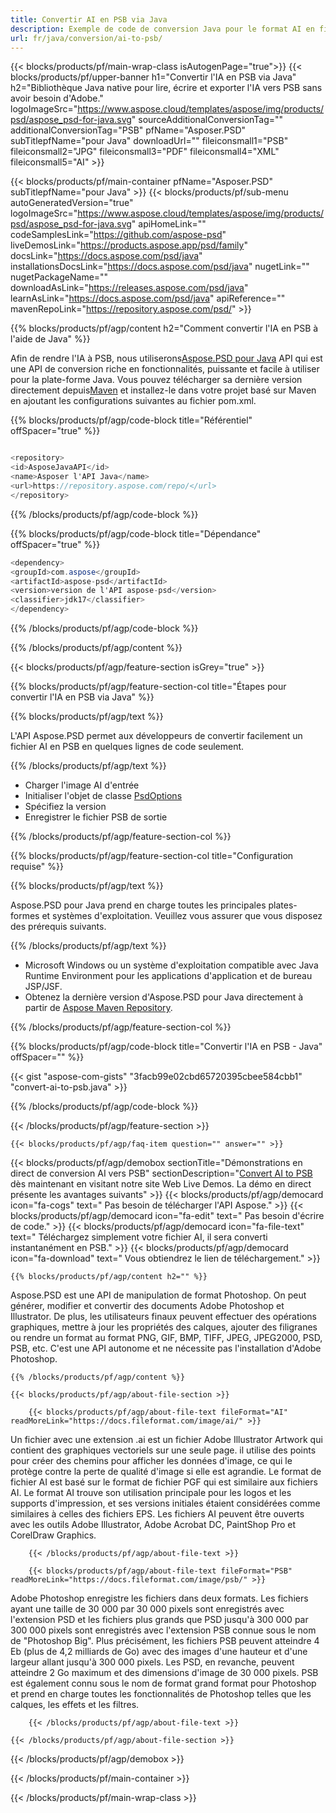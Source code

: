 ```yaml
---
title: Convertir AI en PSB via Java
description: Exemple de code de conversion Java pour le format AI en fichier PSB. Utilisez cet exemple de code pour convertir AI en PSB dans n'importe quelle application Java Web ou de bureau.
url: fr/java/conversion/ai-to-psb/
---
```


{{< blocks/products/pf/main-wrap-class isAutogenPage="true">}}
{{< blocks/products/pf/upper-banner h1="Convertir l'IA en PSB via Java" h2="Bibliothèque Java native pour lire, écrire et exporter l'IA vers PSB sans avoir besoin d'Adobe." logoImageSrc="https://www.aspose.cloud/templates/aspose/img/products/psd/aspose_psd-for-java.svg" sourceAdditionalConversionTag="" additionalConversionTag="PSB" pfName="Asposer.PSD" subTitlepfName="pour Java" downloadUrl="" fileiconsmall1="PSB" fileiconsmall2="JPG" fileiconsmall3="PDF" fileiconsmall4="XML" fileiconsmall5="AI" >}}

{{< blocks/products/pf/main-container pfName="Asposer.PSD" subTitlepfName="pour Java" >}}
{{< blocks/products/pf/sub-menu autoGeneratedVersion="true" logoImageSrc="https://www.aspose.cloud/templates/aspose/img/products/psd/aspose_psd-for-java.svg" apiHomeLink="" codeSamplesLink="https://github.com/aspose-psd" liveDemosLink="https://products.aspose.app/psd/family" docsLink="https://docs.aspose.com/psd/java" installationsDocsLink="https://docs.aspose.com/psd/java" nugetLink="" nugetPackageName="" downloadAsLink="https://releases.aspose.com/psd/java" learnAsLink="https://docs.aspose.com/psd/java" apiReference="" mavenRepoLink="https://repository.aspose.com/psd/" >}}

{{% blocks/products/pf/agp/content h2="Comment convertir l'IA en PSB à l'aide de Java" %}}

Afin de rendre l'IA à PSB, nous utiliserons<a href="/psd/{{< lang-code >}}java">Aspose.PSD pour Java</a> API qui est une API de conversion riche en fonctionnalités, puissante et facile à utiliser pour la plate-forme Java. Vous pouvez télécharger sa dernière version directement depuis<a href="https://repository.aspose.com/psd/">Maven</a> et installez-le dans votre projet basé sur Maven en ajoutant les configurations suivantes au fichier pom.xml.

{{% blocks/products/pf/agp/code-block title="Référentiel" offSpacer="true" %}}

```cs

<repository>
<id>AsposeJavaAPI</id>
<name>Asposer l'API Java</name>
<url>https://repository.aspose.com/repo/</url>
</repository>

```

{{% /blocks/products/pf/agp/code-block %}}

{{% blocks/products/pf/agp/code-block title="Dépendance" offSpacer="true" %}}

```cs
<dependency>
<groupId>com.aspose</groupId>
<artifactId>aspose-psd</artifactId>
<version>version de l'API aspose-psd</version>
<classifier>jdk17</classifier>
</dependency>

```

{{% /blocks/products/pf/agp/code-block %}}

{{% /blocks/products/pf/agp/content %}}

{{< blocks/products/pf/agp/feature-section isGrey="true" >}}

{{% blocks/products/pf/agp/feature-section-col title="Étapes pour convertir l'IA en PSB via Java" %}}

{{% blocks/products/pf/agp/text %}}

 L'API Aspose.PSD permet aux développeurs de convertir facilement un fichier AI en PSB en quelques lignes de code seulement.

{{% /blocks/products/pf/agp/text %}}

- Charger l'image AI d'entrée
- Initialiser l'objet de classe [PsdOptions](https://apireference.aspose.com/psd/java/com.aspose.psd.imageoptions/psdOptions)
- Spécifiez la version
- Enregistrer le fichier PSB de sortie

{{% /blocks/products/pf/agp/feature-section-col %}}

{{% blocks/products/pf/agp/feature-section-col title="Configuration requise" %}}

{{% blocks/products/pf/agp/text %}}

 Aspose.PSD pour Java prend en charge toutes les principales plates-formes et systèmes d'exploitation. Veuillez vous assurer que vous disposez des prérequis suivants.

{{% /blocks/products/pf/agp/text %}}

- Microsoft Windows ou un système d'exploitation compatible avec Java Runtime Environment pour les applications d'application et de bureau JSP/JSF.
- Obtenez la dernière version d'Aspose.PSD pour Java directement à partir de
 [Aspose Maven Repository](https://repository.aspose.com/psd/).

{{% /blocks/products/pf/agp/feature-section-col %}}

{{% blocks/products/pf/agp/code-block title="Convertir l'IA en PSB - Java" offSpacer="" %}}

{{< gist "aspose-com-gists" "3facb99e02cbd65720395cbee584cbb1" "convert-ai-to-psb.java" >}}

{{% /blocks/products/pf/agp/code-block %}}

{{< /blocks/products/pf/agp/feature-section >}}

    {{< blocks/products/pf/agp/faq-item question="" answer="" >}}
 

<!-- aboutfile Starts -->

{{< blocks/products/pf/agp/demobox sectionTitle="Démonstrations en direct de conversion AI vers PSB" sectionDescription="[Convert AI to PSB](https://products.aspose.app/psd/conversion/ai-to-psb) dès maintenant en visitant notre site Web Live Demos. La démo en direct présente les avantages suivants" >}}
        {{< blocks/products/pf/agp/democard icon="fa-cogs" text=" Pas besoin de télécharger l'API Aspose." >}}
        {{< blocks/products/pf/agp/democard icon="fa-edit" text=" Pas besoin d'écrire de code." >}}
        {{< blocks/products/pf/agp/democard icon="fa-file-text" text=" Téléchargez simplement votre fichier AI, il sera converti instantanément en PSB." >}}
        {{< blocks/products/pf/agp/democard icon="fa-download" text=" Vous obtiendrez le lien de téléchargement." >}}

    {{% blocks/products/pf/agp/content h2="" %}}

Aspose.PSD est une API de manipulation de format Photoshop. On peut générer, modifier et convertir des documents Adobe Photoshop et Illustrator. De plus, les utilisateurs finaux peuvent effectuer des opérations graphiques, mettre à jour les propriétés des calques, ajouter des filigranes ou rendre un format au format PNG, GIF, BMP, TIFF, JPEG, JPEG2000, PSD, PSB, etc. C'est une API autonome et ne nécessite pas l'installation d'Adobe Photoshop.  



    {{% /blocks/products/pf/agp/content %}}

    {{< blocks/products/pf/agp/about-file-section >}}

        {{< blocks/products/pf/agp/about-file-text fileFormat="AI" readMoreLink="https://docs.fileformat.com/image/ai/" >}}
Un fichier avec une extension .ai est un fichier Adobe Illustrator Artwork qui contient des graphiques vectoriels sur une seule page. il utilise des points pour créer des chemins pour afficher les données d'image, ce qui le protège contre la perte de qualité d'image si elle est agrandie. Le format de fichier AI est basé sur le format de fichier PGF qui est similaire aux fichiers AI. Le format AI trouve son utilisation principale pour les logos et les supports d'impression, et ses versions initiales étaient considérées comme similaires à celles des fichiers EPS. Les fichiers AI peuvent être ouverts avec les outils Adobe Illustrator, Adobe Acrobat DC, PaintShop Pro et CorelDraw Graphics.

        {{< /blocks/products/pf/agp/about-file-text >}}

        {{< blocks/products/pf/agp/about-file-text fileFormat="PSB" readMoreLink="https://docs.fileformat.com/image/psb/" >}}
Adobe Photoshop enregistre les fichiers dans deux formats. Les fichiers ayant une taille de 30 000 par 30 000 pixels sont enregistrés avec l'extension PSD et les fichiers plus grands que PSD jusqu'à 300 000 par 300 000 pixels sont enregistrés avec l'extension PSB connue sous le nom de "Photoshop Big". Plus précisément, les fichiers PSB peuvent atteindre 4 Eb (plus de 4,2 milliards de Go) avec des images d'une hauteur et d'une largeur allant jusqu'à 300 000 pixels. Les PSD, en revanche, peuvent atteindre 2 Go maximum et des dimensions d'image de 30 000 pixels. PSB est également connu sous le nom de format grand format pour Photoshop et prend en charge toutes les fonctionnalités de Photoshop telles que les calques, les effets et les filtres.

        {{< /blocks/products/pf/agp/about-file-text >}}

    {{< /blocks/products/pf/agp/about-file-section >}}

{{< /blocks/products/pf/agp/demobox >}}

<!-- aboutfile Ends -->



{{< /blocks/products/pf/main-container >}}
    
{{< /blocks/products/pf/main-wrap-class >}}
